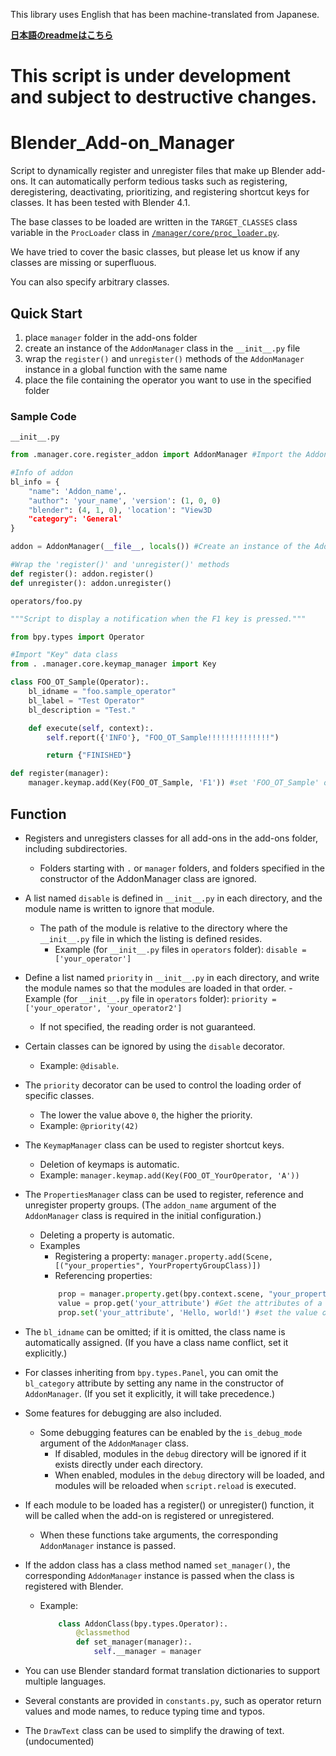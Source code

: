This library uses English that has been machine-translated from Japanese.

__[日本語のreadmeはこちら](README.ja.md)__

# __This script is under development and subject to destructive changes.__

# Blender_Add-on_Manager
Script to dynamically register and unregister files that make up Blender add-ons.
It can automatically perform tedious tasks such as registering, deregistering, deactivating, prioritizing, and registering shortcut keys for classes.
It has been tested with Blender 4.1.

The base classes to be loaded are written in the `TARGET_CLASSES` class variable in the `ProcLoader` class in [`/manager/core/proc_loader.py`](/manager/core/proc_loader.py).

We have tried to cover the basic classes, but please let us know if any classes are missing or superfluous.

You can also specify arbitrary classes.

## Quick Start
1. place `manager` folder in the add-ons folder
2. create an instance of the `AddonManager` class in the `__init__.py` file
3. wrap the `register()` and `unregister()` methods of the `AddonManager` instance in a global function with the same name
4. place the file containing the operator you want to use in the specified folder

### Sample Code

`__init__.py`
```python
from .manager.core.register_addon import AddonManager #Import the AddonManager class

#Info of addon
bl_info = {
    "name": 'Addon_name',.
    "author": 'your_name', 'version': (1, 0, 0)
    "blender": (4, 1, 0), 'location': "View3D
    "category": 'General'
}

addon = AddonManager(__file__, locals()) #Create an instance of the AddonManager class

#Wrap the 'register()' and 'unregister()' methods
def register(): addon.register()
def unregister(): addon.unregister()
```
`operators/foo.py`
```python
"""Script to display a notification when the F1 key is pressed."""

from bpy.types import Operator

#Import "Key" data class
from . .manager.core.keymap_manager import Key

class FOO_OT_Sample(Operator):.
    bl_idname = "foo.sample_operator"
    bl_label = "Test Operator"
    bl_description = "Test."

    def execute(self, context):.
        self.report({'INFO'}, "FOO_OT_Sample!!!!!!!!!!!!!!")

        return {"FINISHED"}

def register(manager):
    manager.keymap.add(Key(FOO_OT_Sample, 'F1')) #set 'FOO_OT_Sample' operator to run when the F1 key is pressed
```


## Function
- Registers and unregisters classes for all add-ons in the add-ons folder, including subdirectories.
    - Folders starting with `.` or `manager` folders, and folders specified in the constructor of the AddonManager class are ignored.
- A list named `disable` is defined in `__init__.py` in each directory, and the module name is written to ignore that module.
    - The path of the module is relative to the directory where the `__init__.py` file in which the listing is defined resides.
        - Example (for `__init__.py` files in `operators` folder): `disable = ['your_operator']`
- Define a list named `priority` in `__init__.py` in each directory, and write the module names so that the modules are loaded in that order.
        - Example (for `__init__.py` file in `operators` folder): `priority = ['your_operator', 'your_operator2']`
    - If not specified, the reading order is not guaranteed.
- Certain classes can be ignored by using the `disable` decorator.
    - Example: `@disable`.
- The `priority` decorator can be used to control the loading order of specific classes.
    - The lower the value above `0`, the higher the priority.
    - Example: `@priority(42)`
- The `KeymapManager` class can be used to register shortcut keys.
    - Deletion of keymaps is automatic.
    - Example: `manager.keymap.add(Key(FOO_OT_YourOperator, 'A'))`
- The `PropertiesManager` class can be used to register, reference and unregister property groups. (The `addon_name` argument of the `AddonManager` class is required in the initial configuration.)
    - Deleting a property is automatic.
    - Examples
        - Registering a property: `manager.property.add(Scene, [("your_properties", YourPropertyGroupClass)])`
        - Referencing properties:
        ```python
            prop = manager.property.get(bpy.context.scene, "your_properties") #Get properties
            value = prop.get('your_attribute') #Get the attributes of a property
            prop.set('your_attribute', 'Hello, world!') #set the value of the property
        ```
- The `bl_idname` can be omitted; if it is omitted, the class name is automatically assigned. (If you have a class name conflict, set it explicitly.)
- For classes inheriting from `bpy.types.Panel`, you can omit the `bl_category` attribute by setting any name in the constructor of `AddonManager`. (If you set it explicitly, it will take precedence.)
- Some features for debugging are also included.
    - Some debugging features can be enabled by the `is_debug_mode` argument of the `AddonManager` class.
        - If disabled, modules in the `debug` directory will be ignored if it exists directly under each directory.
        - When enabled, modules in the `debug` directory will be loaded, and modules will be reloaded when `script.reload` is executed.

- If each module to be loaded has a register() or unregister() function, it will be called when the add-on is registered or unregistered.
    - When these functions take arguments, the corresponding `AddonManager` instance is passed.
- If the addon class has a class method named `set_manager()`, the corresponding `AddonManager` instance is passed when the class is registered with Blender.
    - Example:
        ```python
            class AddonClass(bpy.types.Operator):.
                @classmethod
                def set_manager(manager):.
                    self.__manager = manager
        ```
- You can use Blender standard format translation dictionaries to support multiple languages.
- Several constants are provided in `constants.py`, such as operator return values and mode names, to reduce typing time and typos.
- The `DrawText` class can be used to simplify the drawing of text. (undocumented)